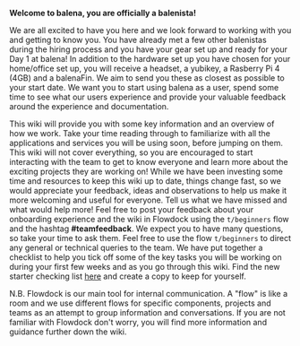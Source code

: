 **Welcome to balena, you are officially a balenista!**

We are all excited to have you here and we look forward to working with you and getting to know you. You have already met a few other balenistas during the hiring process and you have your gear set up and ready for your Day 1 at balena! In addition to the hardware set up you have chosen for your home/office set up, you will receive a headset, a yubikey, a Rasberry Pi 4 (4GB) and a balenaFin. We aim to send you these as closest as possible to your start date. We want you to start using balena as a user, spend some time to see what our users experience and provide your valuable feedback around the experience and documentation. 

This wiki will provide you with some key information and an overview of how we work. Take your time reading through to familiarize with all the applications and services you will be using soon, before jumping on them. This wiki will not cover everything, so you are encouraged to start interacting with the team to get to know everyone and learn more about the exciting projects they are working on! While we have been investing some time and resources to keep this wiki up to date, things change fast, so we would appreciate your feedback, ideas and observations to help us make it more welcoming and useful for everyone. Tell us what we have missed and what would help more! Feel free to post your feedback about your onboarding experience and the wiki in Flowdock using the `t/beginners` flow and the hashtag **#teamfeedback**. We expect you to have many questions, so take your time to ask them. Feel free to use the flow `t/beginners` to direct any general or technical queries to the team. We have put together a checklist to help you tick off some of the key tasks you will be working on during your first few weeks and as you go through this wiki. Find the new starter checking list [here](https://docs.google.com/spreadsheets/d/1cQZz8in9iEhsM2_LNaI36tvX_TH1c7RgC-uem78aMV8/edit?ts=5fb3d7b8#gid=0) and create a copy to keep for yourself. 

N.B. Flowdock is our main tool for internal communication. A "flow" is like a room and we use different flows for specific components, projects and teams as an attempt to group information and conversations. If you are not familiar with Flowdock don't worry, you will find more information and guidance further down the wiki. 